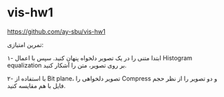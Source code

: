 # vis-hw1

<https://github.com/ay-sbu/vis-hw1>

تمرین امتیازی:

۱- ابتدا متنی را در یک تصویر دلخواه پنهان کنید. سپس با اعمال Histogram equalization بر روی تصویر، متن را آشکار کنید.

۲- با استفاده از Bit plane، تصویر دلخواهی را Compress و دو تصویر را از نظر حجم فایل با هم مقایسه کنید.
